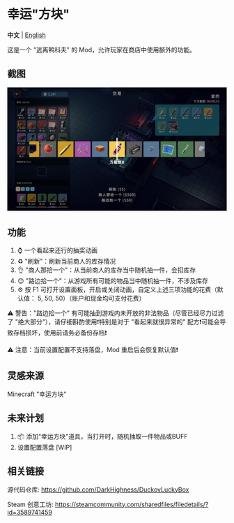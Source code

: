 # 幸运"方块"

**中文** | [English](README.EN.md)

这是一个 "逃离鸭科夫" 的 Mod，允许玩家在商店中使用额外的功能。

## 截图

![截图](imgs/Screenshot.png)

## 功能

1. ⌚ 一个看起来还行的抽奖动画
2. ♻️ "刷新"：刷新当前商人的库存情况
3. 👌 "商人那拾一个"：从当前商人的库存当中随机抽一件，会扣库存
4. 😊 "路边拾一个"：从游戏所有可能的物品当中随机抽一件，不涉及库存
5. ⚙️ 按 F1 可打开设置面板，开启或关闭动画，自定义上述三项功能的花费（默认值： 5, 50, 50）（账户和现金均可支付花费）

⚠️ 警告："路边拾一个" 有可能抽到游戏内未开放的非法物品（尽管已经尽力过滤了 "绝大部分"），请仔细斟酌使用❗特别是对于 "看起来就很异常的" 配方❗可能会导致存档损坏，使用前请务必备份存档❗

⚠️ 注意：当前设置配置不支持落盘，Mod 重启后会恢复默认值❗

## 灵感来源

Minecraft "幸运方块"

## 未来计划

1. 📦 添加"幸运方块"道具，当打开时，随机抽取一件物品或BUFF
2. 设置配置落盘 [WIP]

## 相关链接

源代码仓库: https://github.com/DarkHighness/DuckovLuckyBox

Steam 创意工坊: https://steamcommunity.com/sharedfiles/filedetails/?id=3589741459
